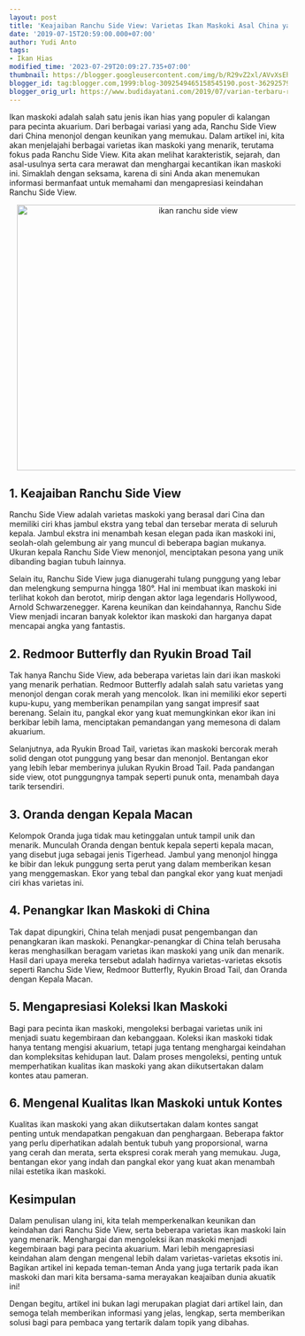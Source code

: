 ```yaml
---
layout: post
title: 'Keajaiban Ranchu Side View: Varietas Ikan Maskoki Asal China yang Menakjubkan'
date: '2019-07-15T20:59:00.000+07:00'
author: Yudi Anto
tags:
- Ikan Hias
modified_time: '2023-07-29T20:09:27.735+07:00'
thumbnail: https://blogger.googleusercontent.com/img/b/R29vZ2xl/AVvXsEh0FK0fTYZ9dAlH9KbP0_smm-SzsWBLZcXiQAZ6U-jsKRScf8v0qO_U_ewsKmjcFkD21pzIgZt2r-uV1kJDZ84EQrtrY0pXCCAIf5-veHcRVrYiZvMn0ZRRNsRLBbLLfXLv6z4y9G2v3y7ac75BObSecqzN35wmHM9pPWwRBfoiUAPOQEuB5Br8jx9cHSso/s72-w640-c-h480/Ranchu%20Side%20View(1).jpg
blogger_id: tag:blogger.com,1999:blog-3092549465158545190.post-362925799318183610
blogger_orig_url: https://www.budidayatani.com/2019/07/varian-terbaru-ranchu-side-view-asal.html
---
```


<p>Ikan maskoki adalah salah satu jenis ikan hias yang populer di kalangan para pecinta akuarium. Dari berbagai variasi yang ada, Ranchu Side View dari China menonjol dengan keunikan yang memukau. Dalam artikel ini, kita akan menjelajahi berbagai varietas ikan maskoki yang menarik, terutama fokus pada Ranchu Side View. Kita akan melihat karakteristik, sejarah, dan asal-usulnya serta cara merawat dan menghargai kecantikan ikan maskoki ini. Simaklah dengan seksama, karena di sini Anda akan menemukan informasi bermanfaat untuk memahami dan mengapresiasi keindahan Ranchu Side View.</p><div class="separator" style="clear: both; text-align: center;"><a href="https://blogger.googleusercontent.com/img/b/R29vZ2xl/AVvXsEh0FK0fTYZ9dAlH9KbP0_smm-SzsWBLZcXiQAZ6U-jsKRScf8v0qO_U_ewsKmjcFkD21pzIgZt2r-uV1kJDZ84EQrtrY0pXCCAIf5-veHcRVrYiZvMn0ZRRNsRLBbLLfXLv6z4y9G2v3y7ac75BObSecqzN35wmHM9pPWwRBfoiUAPOQEuB5Br8jx9cHSso/s1600/Ranchu%20Side%20View(1).jpg" imageanchor="1" style="margin-left: 1em; margin-right: 1em;"><img alt="ikan ranchu side view" border="0" data-original-height="1200" data-original-width="1600" height="480" src="https://blogger.googleusercontent.com/img/b/R29vZ2xl/AVvXsEh0FK0fTYZ9dAlH9KbP0_smm-SzsWBLZcXiQAZ6U-jsKRScf8v0qO_U_ewsKmjcFkD21pzIgZt2r-uV1kJDZ84EQrtrY0pXCCAIf5-veHcRVrYiZvMn0ZRRNsRLBbLLfXLv6z4y9G2v3y7ac75BObSecqzN35wmHM9pPWwRBfoiUAPOQEuB5Br8jx9cHSso/w640-h480/Ranchu%20Side%20View(1).jpg" width="640" /></a></div><h2>1. Keajaiban Ranchu Side View</h2><p>Ranchu Side View adalah varietas maskoki yang berasal dari Cina dan memiliki ciri khas jambul ekstra yang tebal dan tersebar merata di seluruh kepala. Jambul ekstra ini menambah kesan elegan pada ikan maskoki ini, seolah-olah gelembung air yang muncul di beberapa bagian mukanya. Ukuran kepala Ranchu Side View menonjol, menciptakan pesona yang unik dibanding bagian tubuh lainnya.</p><p>Selain itu, Ranchu Side View juga dianugerahi tulang punggung yang lebar dan melengkung sempurna hingga 180°. Hal ini membuat ikan maskoki ini terlihat kokoh dan berotot, mirip dengan aktor laga legendaris Hollywood, Arnold Schwarzenegger. Karena keunikan dan keindahannya, Ranchu Side View menjadi incaran banyak kolektor ikan maskoki dan harganya dapat mencapai angka yang fantastis.</p><h2>2. Redmoor Butterfly dan Ryukin Broad Tail</h2><p>Tak hanya Ranchu Side View, ada beberapa varietas lain dari ikan maskoki yang menarik perhatian. Redmoor Butterfly adalah salah satu varietas yang menonjol dengan corak merah yang mencolok. Ikan ini memiliki ekor seperti kupu-kupu, yang memberikan penampilan yang sangat impresif saat berenang. Selain itu, pangkal ekor yang kuat memungkinkan ekor ikan ini berkibar lebih lama, menciptakan pemandangan yang memesona di dalam akuarium.</p><p>Selanjutnya, ada Ryukin Broad Tail, varietas ikan maskoki bercorak merah solid dengan otot punggung yang besar dan menonjol. Bentangan ekor yang lebih lebar memberinya julukan Ryukin Broad Tail. Pada pandangan side view, otot punggungnya tampak seperti punuk onta, menambah daya tarik tersendiri.</p><h2>3. Oranda dengan Kepala Macan</h2><p>Kelompok Oranda juga tidak mau ketinggalan untuk tampil unik dan menarik. Munculah Oranda dengan bentuk kepala seperti kepala macan, yang disebut juga sebagai jenis Tigerhead. Jambul yang menonjol hingga ke bibir dan lekuk punggung serta perut yang dalam memberikan kesan yang menggemaskan. Ekor yang tebal dan pangkal ekor yang kuat menjadi ciri khas varietas ini.</p><h2>4. Penangkar Ikan Maskoki di China</h2><p>Tak dapat dipungkiri, China telah menjadi pusat pengembangan dan penangkaran ikan maskoki. Penangkar-penangkar di China telah berusaha keras menghasilkan beragam varietas ikan maskoki yang unik dan menarik. Hasil dari upaya mereka tersebut adalah hadirnya varietas-varietas eksotis seperti Ranchu Side View, Redmoor Butterfly, Ryukin Broad Tail, dan Oranda dengan Kepala Macan.</p><h2>5. Mengapresiasi Koleksi Ikan Maskoki</h2><p>Bagi para pecinta ikan maskoki, mengoleksi berbagai varietas unik ini menjadi suatu kegembiraan dan kebanggaan. Koleksi ikan maskoki tidak hanya tentang mengisi akuarium, tetapi juga tentang menghargai keindahan dan kompleksitas kehidupan laut. Dalam proses mengoleksi, penting untuk memperhatikan kualitas ikan maskoki yang akan diikutsertakan dalam kontes atau pameran.</p><h2>6. Mengenal Kualitas Ikan Maskoki untuk Kontes</h2><p>Kualitas ikan maskoki yang akan diikutsertakan dalam kontes sangat penting untuk mendapatkan pengakuan dan penghargaan. Beberapa faktor yang perlu diperhatikan adalah bentuk tubuh yang proporsional, warna yang cerah dan merata, serta ekspresi corak merah yang memukau. Juga, bentangan ekor yang indah dan pangkal ekor yang kuat akan menambah nilai estetika ikan maskoki.</p><h2>Kesimpulan</h2><p>Dalam penulisan ulang ini, kita telah memperkenalkan keunikan dan keindahan dari Ranchu Side View, serta beberapa varietas ikan maskoki lain yang menarik. Menghargai dan mengoleksi ikan maskoki menjadi kegembiraan bagi para pecinta akuarium. Mari lebih mengapresiasi keindahan alam dengan mengenal lebih dalam varietas-varietas eksotis ini. Bagikan artikel ini kepada teman-teman Anda yang juga tertarik pada ikan maskoki dan mari kita bersama-sama merayakan keajaiban dunia akuatik ini!</p><p>Dengan begitu, artikel ini bukan lagi merupakan plagiat dari artikel lain, dan semoga telah memberikan informasi yang jelas, lengkap, serta memberikan solusi bagi para pembaca yang tertarik dalam topik yang dibahas.</p>